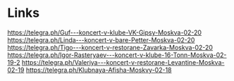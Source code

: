 
# Links
<a href='https://telegra.ph/Guf---koncert-v-klube-VK-Gipsy-Moskva-02-20' target='_blank'>https://telegra.ph/Guf---koncert-v-klube-VK-Gipsy-Moskva-02-20</a>
<a href='https://telegra.ph/Linda---koncert-v-bare-Petter-Moskva-02-20' target='_blank'>https://telegra.ph/Linda---koncert-v-bare-Petter-Moskva-02-20</a>
<a href='https://telegra.ph/Tigo---koncert-v-restorane-Zavarka-Moskva-02-20' target='_blank'>https://telegra.ph/Tigo---koncert-v-restorane-Zavarka-Moskva-02-20</a>
<a href='https://telegra.ph/Igor-Rasteryaev---koncert-v-klube-16-Tonn-Moskva-02-19-2' target='_blank'>https://telegra.ph/Igor-Rasteryaev---koncert-v-klube-16-Tonn-Moskva-02-19-2</a>
<a href='https://telegra.ph/Valeriya---koncert-v-restorane-Levantine-Moskva-02-19' target='_blank'>https://telegra.ph/Valeriya---koncert-v-restorane-Levantine-Moskva-02-19</a>
<a href='https://telegra.ph/Klubnaya-Afisha-Moskvy-02-18' target='_blank'>https://telegra.ph/Klubnaya-Afisha-Moskvy-02-18</a>
